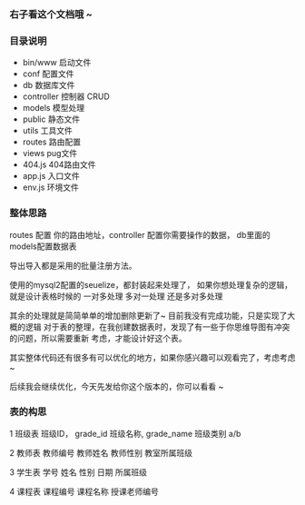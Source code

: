 ###  右子看这个文档哦 ~ 

### 目录说明
-   bin/www 启动文件
-   conf 配置文件
-   db 数据库文件
-   controller 控制器 CRUD
-   models  模型处理
-   public  静态文件
-   utils   工具文件
-   routes  路由配置
-   views   pug文件
-   404.js  404路由文件
-   app.js  入口文件
-   env.js  环境文件
### 
<!-- 启动说明：npm run dev 就可启动  前提是你安装了nodemon 这个包 -->
<!-- ./node_modules/.bin/nodemon bin/www -->
<!-- 我是全局安装，所以我直接使用的nodemon启动 -->

### 整体思路
routes 配置 你的路由地址，controller 配置你需要操作的数据， db里面的models配置数据表

导出导入都是采用的批量注册方法。

使用的mysql2配置的seuelize，都封装起来处理了，
如果你想处理复杂的逻辑，就是设计表格时候的
一对多处理
多对一处理
还是多对多处理

其余的处理就是简简单单的增加删除更新了~ 目前我没有完成功能，只是实现了大概的逻辑
对于表的整理，在我创建数据表时，发现了有一些于你思维导图有冲突的问题，所以需要重新
考虑，才能设计好这个表。

其实整体代码还有很多有可以优化的地方，如果你感兴趣可以观看完了，考虑考虑~ 

后续我会继续优化，今天先发给你这个版本的，你可以看看 ~ 



###  表的构思

1 班级表
班级ID， grade_id 
班级名称, grade_name
班级类别  a/b  

2 教师表 
教师编号
教师姓名
教师性别
教室所属班级

3 学生表
学号
姓名
性别
日期
所属班级

4 课程表
课程编号
课程名称
授课老师编号


